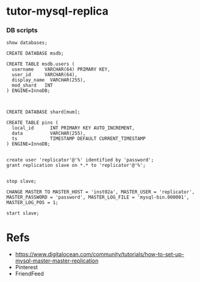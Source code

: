 # tutor-mysql-replica

### DB scripts

```
show databases;

CREATE DATABASE msdb;

CREATE TABLE msdb.users (
  username    VARCHAR(64) PRIMARY KEY,
  user_id     VARCHAR(64),
  display_name  VARCHAR(255),
  mod_shard   INT
) ENGINE=InnoDB;



CREATE DATABASE shard[mum];

CREATE TABLE pins (
  local_id      INT PRIMARY KEY AUTO_INCREMENT,
  data          VARCHAR(255),
  ts            TIMESTAMP DEFAULT CURRENT_TIMESTAMP
) ENGINE=InnoDB;


create user 'replicator'@'%' identified by 'password';
grant replication slave on *.* to 'replicator'@'%';


stop slave;

CHANGE MASTER TO MASTER_HOST = 'inst02a', MASTER_USER = 'replicator', MASTER_PASSWORD = 'password', MASTER_LOG_FILE = 'mysql-bin.000001', MASTER_LOG_POS = 1;

start slave;
```


# Refs
- https://www.digitalocean.com/community/tutorials/how-to-set-up-mysql-master-master-replication
- Pinterest
- FriendFeed
